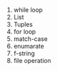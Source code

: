 1. while loop
2. List
3. Tuples
4. for loop
5. match-case
6. enumarate
7. f-string
8. file operation